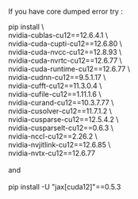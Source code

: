If you have core dumped error try :

pip install \\ \
nvidia-cublas-cu12==12.6.4.1 \\ \
nvidia-cuda-cupti-cu12==12.6.80 \\ \
nvidia-cuda-nvcc-cu12==12.8.93 \\ \
nvidia-cuda-nvrtc-cu12==12.6.77 \\ \
nvidia-cuda-runtime-cu12==12.6.77 \\ \
nvidia-cudnn-cu12==9.5.1.17 \\ \
nvidia-cufft-cu12==11.3.0.4 \\ \
nvidia-cufile-cu12==1.11.1.6 \\ \
nvidia-curand-cu12==10.3.7.77 \\ \
nvidia-cusolver-cu12==11.7.1.2 \\ \
nvidia-cusparse-cu12==12.5.4.2 \\ \
nvidia-cusparselt-cu12==0.6.3 \\ \
nvidia-nccl-cu12==2.26.2 \\ \
nvidia-nvjitlink-cu12==12.6.85 \\ \
nvidia-nvtx-cu12==12.6.77 \
\
and \
\
pip install -U "jax[cuda12]"==0.5.3
